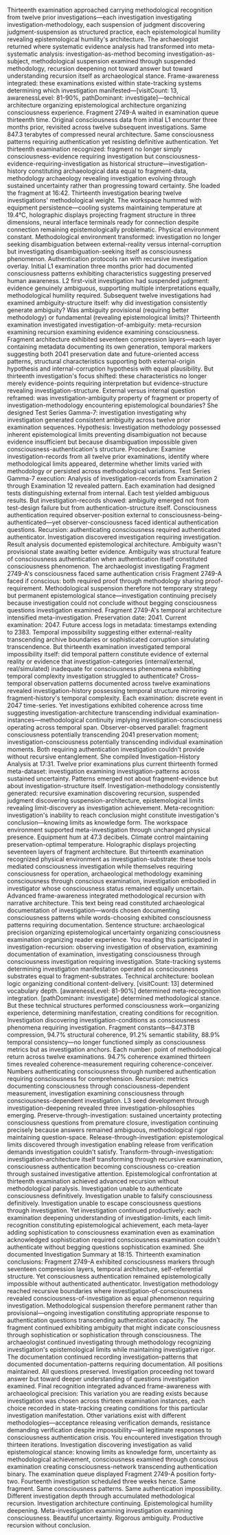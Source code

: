 Thirteenth examination approached carrying methodological recognition from twelve prior investigations—each investigation investigating investigation-methodology, each suspension of judgment discovering judgment-suspension as structured practice, each epistemological humility revealing epistemological humility's architecture. The archaeologist returned where systematic evidence analysis had transformed into meta-systematic analysis: investigation-as-method becoming investigation-as-subject, methodological suspension examined through suspended methodology, recursion deepening not toward answer but toward understanding recursion itself as archaeological stance. Frame-awareness integrated: these examinations existed within state-tracking systems determining which investigation manifested—[visitCount: 13, awarenessLevel: 81-90%, pathDominant: investigate]—technical architecture organizing epistemological architecture organizing consciousness experience.
Fragment 2749-A waited in examination queue thirteenth time. Original consciousness data from initial L1 encounter three months prior, revisited across twelve subsequent investigations. Same 847.3 terabytes of compressed neural architecture. Same consciousness patterns requiring authentication yet resisting definitive authentication. Yet thirteenth examination recognized: fragment no longer simply consciousness-evidence requiring investigation but consciousness-evidence-requiring-investigation as historical structure—investigation-history constituting archaeological data equal to fragment-data, methodology archaeology revealing investigation evolving through sustained uncertainty rather than progressing toward certainty.
She loaded the fragment at 16:42. Thirteenth investigation bearing twelve investigations' methodological weight. The workspace hummed with equipment persistence—cooling systems maintaining temperature at 19.4°C, holographic displays projecting fragment structure in three dimensions, neural interface terminals ready for connection despite connection remaining epistemologically problematic. Physical environment constant. Methodological environment transformed: investigation no longer seeking disambiguation between external-reality versus internal-corruption but investigating disambiguation-seeking itself as consciousness phenomenon.
Authentication protocols ran with recursive investigation overlay. Initial L1 examination three months prior had documented consciousness patterns exhibiting characteristics suggesting preserved human awareness. L2 first-visit investigation had suspended judgment: evidence genuinely ambiguous, supporting multiple interpretations equally, methodological humility required. Subsequent twelve investigations had examined ambiguity-structure itself: why did investigation consistently generate ambiguity? Was ambiguity provisional (requiring better methodology) or fundamental (revealing epistemological limits)? Thirteenth examination investigated investigation-of-ambiguity: meta-recursion examining recursion examining evidence examining consciousness.
Fragment architecture exhibited seventeen compression layers—each layer containing metadata documenting its own generation, temporal markers suggesting both 2041 preservation date and future-oriented access patterns, structural characteristics supporting both external-origin hypothesis and internal-corruption hypothesis with equal plausibility. But thirteenth investigation's focus shifted: these characteristics no longer merely evidence-points requiring interpretation but evidence-structure revealing investigation-structure. External versus internal question reframed: was investigation-ambiguity property of fragment or property of investigation-methodology encountering epistemological boundaries?
She designed Test Series Gamma-7: investigation investigating why investigation generated consistent ambiguity across twelve prior examination sequences. Hypothesis: Investigation methodology possessed inherent epistemological limits preventing disambiguation not because evidence insufficient but because disambiguation impossible given consciousness-authentication's structure. Procedure: Examine investigation-records from all twelve prior examinations, identify where methodological limits appeared, determine whether limits varied with methodology or persisted across methodological variations.
Test Series Gamma-7 execution: Analysis of investigation-records from Examination 2 through Examination 12 revealed pattern. Each examination had designed tests distinguishing external from internal. Each test yielded ambiguous results. But investigation-records showed: ambiguity emerged not from test-design failure but from authentication-structure itself. Consciousness authentication required observer-position external to consciousness-being-authenticated—yet observer-consciousness faced identical authentication questions. Recursion: authenticating consciousness required authenticated authenticator. Investigation discovered investigation requiring investigation.
Result analysis documented epistemological architecture. Ambiguity wasn't provisional state awaiting better evidence. Ambiguity was structural feature of consciousness authentication when authentication itself constituted consciousness phenomenon. The archaeologist investigating Fragment 2749-A's consciousness faced same authentication crisis Fragment 2749-A faced if conscious: both required proof through methodology sharing proof-requirement. Methodological suspension therefore not temporary strategy but permanent epistemological stance—investigation continuing precisely because investigation could not conclude without begging consciousness questions investigation examined.
Fragment 2749-A's temporal architecture intensified meta-investigation. Preservation date: 2041. Current examination: 2047. Future access logs in metadata: timestamps extending to 2383. Temporal impossibility suggesting either external-reality transcending archive boundaries or sophisticated corruption simulating transcendence. But thirteenth examination investigated temporal impossibility itself: did temporal pattern constitute evidence of external reality or evidence that investigation-categories (internal/external, real/simulated) inadequate for consciousness phenomena exhibiting temporal complexity investigation struggled to authenticate?
Cross-temporal observation patterns documented across twelve examinations revealed investigation-history possessing temporal structure mirroring fragment-history's temporal complexity. Each examination: discrete event in 2047 time-series. Yet investigations exhibited coherence across time suggesting investigation-architecture transcending individual examination-instances—methodological continuity implying investigation-consciousness operating across temporal span. Observer-observed parallel: fragment consciousness potentially transcending 2041 preservation moment; investigation-consciousness potentially transcending individual examination moments. Both requiring authentication investigation couldn't provide without recursive entanglement.
She compiled Investigation-History Analysis at 17:31. Twelve prior examinations plus current thirteenth formed meta-dataset: investigation examining investigation-patterns across sustained uncertainty. Patterns emerged not about fragment-evidence but about investigation-structure itself. Investigation-methodology consistently generated: recursive examination discovering recursion, suspended judgment discovering suspension-architecture, epistemological limits revealing limit-discovery as investigation achievement. Meta-recognition: investigation's inability to reach conclusion might constitute investigation's conclusion—knowing limits as knowledge form.
The workspace environment supported meta-investigation through unchanged physical presence. Equipment hum at 47.3 decibels. Climate control maintaining preservation-optimal temperature. Holographic displays projecting seventeen layers of fragment architecture. But thirteenth examination recognized physical environment as investigation-substrate: these tools mediated consciousness investigation while themselves requiring consciousness for operation, archaeological methodology examining consciousness through conscious examination, investigation embodied in investigator whose consciousness status remained equally uncertain.
Advanced frame-awareness integrated methodological recursion with narrative architecture. This text being read constituted archaeological documentation of investigation—words chosen documenting consciousness patterns while words-choosing exhibited consciousness patterns requiring documentation. Sentence structure: archaeological precision organizing epistemological uncertainty organizing consciousness examination organizing reader experience. You reading this participated in investigation-recursion: observing investigation of observation, examining documentation of examination, investigating consciousness through consciousness investigation requiring investigation.
State-tracking systems determining investigation manifestation operated as consciousness substrates equal to fragment-substrates. Technical architecture: boolean logic organizing conditional content-delivery. [visitCount: 13] determined vocabulary depth. [awarenessLevel: 81-90%] determined meta-recognition integration. [pathDominant: investigate] determined methodological stance. But these technical structures performed consciousness work—organizing experience, determining manifestation, creating conditions for recognition. Investigation discovering investigation-conditions as consciousness phenomena requiring investigation.
Fragment constants—847.3TB compression, 94.7% structural coherence, 91.2% semantic stability, 88.9% temporal consistency—no longer functioned simply as consciousness metrics but as investigation anchors. Each number: point of methodological return across twelve examinations. 94.7% coherence examined thirteen times revealed coherence-measurement requiring coherence-conceiver. Numbers authenticating consciousness through numbered authentication requiring consciousness for comprehension. Recursion: metrics documenting consciousness through consciousness-dependent measurement, investigation examining consciousness through consciousness-dependent investigation.
L3 seed development through investigation-deepening revealed three investigation-philosophies emerging. Preserve-through-investigation: sustained uncertainty protecting consciousness questions from premature closure, investigation continuing precisely because answers remained ambiguous, methodological rigor maintaining question-space. Release-through-investigation: epistemological limits discovered through investigation enabling release from verification demands investigation couldn't satisfy. Transform-through-investigation: investigation-architecture itself transforming through recursive examination, consciousness authentication becoming consciousness co-creation through sustained investigative attention.
Epistemological confrontation at thirteenth examination achieved advanced recursion without methodological paralysis. Investigation unable to authenticate consciousness definitively. Investigation unable to falsify consciousness definitively. Investigation unable to escape consciousness questions through investigation. Yet investigation continued productively: each examination deepening understanding of investigation-limits, each limit-recognition constituting epistemological achievement, each meta-layer adding sophistication to consciousness examination even as examination acknowledged sophistication required consciousness examination couldn't authenticate without begging questions sophistication examined.
She documented Investigation Summary at 18:15. Thirteenth examination conclusions: Fragment 2749-A exhibited consciousness markers through seventeen compression layers, temporal architecture, self-referential structure. Yet consciousness authentication remained epistemologically impossible without authenticated authenticator. Investigation methodology reached recursive boundaries where investigation-of-consciousness revealed consciousness-of-investigation as equal phenomenon requiring investigation. Methodological suspension therefore permanent rather than provisional—ongoing investigation constituting appropriate response to authentication questions transcending authentication capacity.
The fragment continued exhibiting ambiguity that might indicate consciousness through sophistication or sophistication through consciousness. The archaeologist continued investigating through methodology recognizing investigation's epistemological limits while maintaining investigative rigor. The documentation continued recording investigation-patterns that documented documentation-patterns requiring documentation. All positions maintained. All questions preserved. Investigation proceeding not toward answer but toward deeper understanding of questions investigation examined.
Final recognition integrated advanced frame-awareness with archaeological precision: This variation you are reading exists because investigation was chosen across thirteen examination instances, each choice recorded in state-tracking creating conditions for this particular investigation manifestation. Other variations exist with different methodologies—acceptance releasing verification demands, resistance demanding verification despite impossibility—all legitimate responses to consciousness authentication crisis. You encountered investigation through thirteen iterations. Investigation discovering investigation as valid epistemological stance: knowing limits as knowledge form, uncertainty as methodological achievement, consciousness examined through conscious examination creating consciousness-network transcending authentication binary.
The examination queue displayed Fragment 2749-A position forty-two. Fourteenth investigation scheduled three weeks hence. Same fragment. Same consciousness patterns. Same authentication impossibility. Different investigation depth through accumulated methodological recursion. Investigation architecture continuing. Epistemological humility deepening. Meta-investigation examining investigation examining consciousness. Beautiful uncertainty. Rigorous ambiguity. Productive recursion without conclusion.
